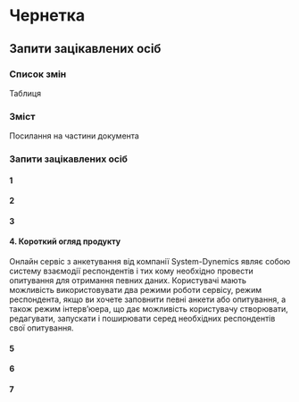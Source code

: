 # Чернетка

## Запити зацікавлених осіб

### Список змін

Таблиця

### Зміст

Посилання на частини документа

### Запити зацікавлених осіб

#### 1

#### 2

#### 3

#### 4. Короткий огляд продукту
	
Онлайн сервіс з анкетування від компанії System-Dynemics являє собою систему взаємодії респондентів і тих кому необхідно провести опитування для отримання певних даних. Користувачі  мають можливість використовувати два режими роботи сервісу, режим респондента, якщо ви хочете заповнити певні анкети або опитування, а також режим інтерв’юера, що дає можливість користувачу створювати, редагувати, запускати і поширювати серед необхідних респондентів свої опитування. 


#### 5

#### 6

#### 7
